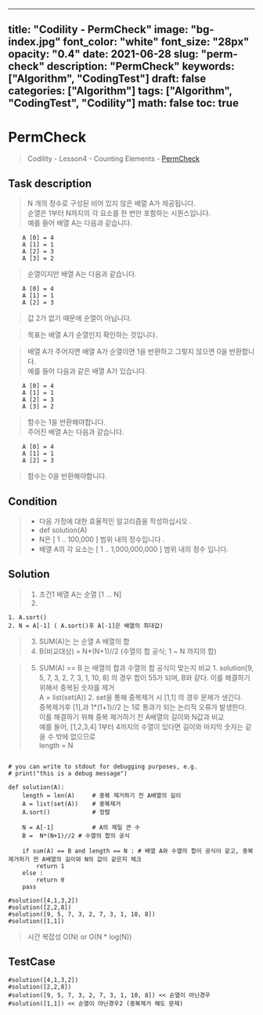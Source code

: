 
---
title: "Codility - PermCheck"
image: "bg-index.jpg"
font_color: "white"
font_size: "28px"
opacity: "0.4"
date: 2021-06-28
slug: "perm-check"
description: "PermCheck"
keywords: ["Algorithm", "CodingTest"]
draft: false
categories: ["Algorithm"]
tags: ["Algorithm", "CodingTest", "Codility"]
math: false
toc: true
---

# PermCheck

> Codility - Lesson4 - Counting Elements - <a href="https://app.codility.com/programmers/lessons/4-counting_elements/perm_check/">PermCheck</a>


## Task description

> N 개의 정수로 구성된 비어 있지 않은 배열 A가 제공됩니다.<br>
> 순열은 1부터 N까지의 각 요소를 한 번만 포함하는 시퀀스입니다. <br>
> 예를 들어 배열 A는 다음과 같습니다.

```
    A [0] = 4
    A [1] = 1
    A [2] = 3
    A [3] = 2
```
    
> 순열이지만 배열 A는 다음과 같습니다.


```
    A [0] = 4
    A [1] = 1
    A [2] = 3
```


> 값 2가 없기 때문에 순열이 아닙니다.

> 목표는 배열 A가 순열인지 확인하는 것입니다.

> 배열 A가 주어지면 배열 A가 순열이면 1을 반환하고 그렇지 않으면 0을 반환합니다.<br>
> 예를 들어 다음과 같은 배열 A가 있습니다.

```
    A [0] = 4
    A [1] = 1
    A [2] = 3
    A [3] = 2
```

> 함수는 1을 반환해야합니다. <br>
> 주어진 배열 A는 다음과 같습니다.

```
    A [0] = 4
    A [1] = 1
    A [2] = 3
```
    
> 함수는 0을 반환해야합니다.


## Condition
> - 다음 가정에 대한 효율적인 알고리즘을 작성하십시오 .
> - def solution(A)
> - N은 [ 1 .. 100,000 ] 범위 내의 정수입니다 .
> - 배열 A의 각 요소는 [ 1 .. 1,000,000,000 ] 범위 내의 정수 입니다.


## Solution 
> 1. 조건1 배열 A는 순열 [1 ... N]
> 2. 
	1. A.sort()
	2. N = A[-1] ( A.sort()후 A[-1]은 배열의 최대값)
	
> 3. SUM(A)는 는 순열 A 배열의 합 
> 4. B(비교대상) =  N*(N+1)//2  (수열의 합 공식; 1 ~  N 까지의 합) 

> 5. SUM(A) == B 는 배열의 합과 수열의 합 공식이 맞는지 비교
	1. solution[9, 5, 7, 3, 2, 7, 3, 1, 10, 8] 의 경우 합이 55가 되며, B와 같다. 이를 해결하기 위해서 중복된 숫자를 제거<br>
		A = list(set(A))
	2. set을 통해 중복제거 시 [1,1] 의 경우 문제가 생긴다. <br>
		중복제거후 [1],과 1*(1+1)//2 는 1로 통과가 되는 논리적 오류가 발생한다. <br>
		이를 해결하기 위해 중복 제거하기 전 A배열의 길이와 N값과 비교 <br>
		예를 들어, [1,2,3,4] 1부터 4까지의 수열이 있다면 길이와 마지막 숫자는 같을 수 밖에 없으므로 <br>
		length = N
		

```

# you can write to stdout for debugging purposes, e.g.
# print("this is a debug message")

def solution(A):
    length = len(A) 	# 중복 제거하기 전 A배열의 길이
    A = list(set(A))	# 중복제거
    A.sort()			# 정렬
    
    N = A[-1]			# A의 제일 큰 수
    B =  N*(N+1)//2	# 수열의 합의 공식
    
    if sum(A) == B and length == N : # 배열 A와 수열의 합이 공식이 같고, 중복 제거하기 전 A배열의 길이와 N의 값이 같은지 체크
        return 1
    else :
        return 0
    pass

#solution([4,1,3,2])
#solution([2,2,8])
#solution([9, 5, 7, 3, 2, 7, 3, 1, 10, 8])
#solution([1,1])
```

> 시간 복잡성 O(N) or O(N * log(N))



## TestCase
```
#solution([4,1,3,2])
#solution([2,2,8])
#solution([9, 5, 7, 3, 2, 7, 3, 1, 10, 8]) << 순열이 아닌경우
#solution([1,1]) << 순열이 아닌경우2 (중복제거 해도 문제)
```
